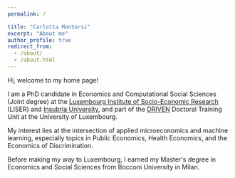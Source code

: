 ```yaml
---
permalink: /

title: "Carlotta Montorsi"
excerpt: "About me"
author_profile: true
redirect_from: 
  - /about/
  - /about.html
---
```

Hi, welcome to my home page! 

I am a PhD candidate in Economics and Computational Social Sciences (Joint degree) at the [Luxembourg Institute of Socio-Economic Research](https://www.liser.lu/) (LISER) and [Insubria University](https://www.uninsubria.it/), and part of the [DRIVEN](https://driven.uni.lu/) Doctoral Training Unit at the University of Luxembourg.

My interest lies at the intersection of applied microeconomics and machine learning, especially topics in Public Economics, Health Economics, and the Economics of Discrimination. 

Before making my way to Luxembourg, I earned my Master's degree in Economics and Social Sciences from Bocconi University in Milan.
